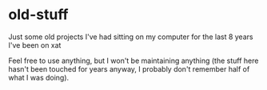 # old-stuff
Just some old projects I've had sitting on my computer for the last 8 years I've been on xat

Feel free to use anything, but I won't be maintaining anything (the stuff here hasn't been touched for years anyway, I probably don't remember half of what I was doing).
